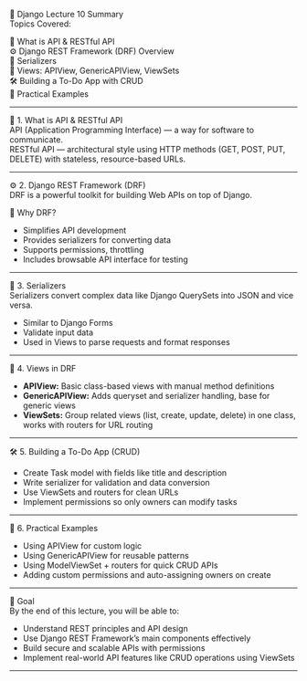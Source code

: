 🚀 Django Lecture 10 Summary  
Topics Covered:

🔗 What is API & RESTful API  
⚙️ Django REST Framework (DRF) Overview  
🧩 Serializers  
📄 Views: APIView, GenericAPIView, ViewSets  
🛠️ Building a To-Do App with CRUD  
📝 Practical Examples  

---

🔗 1. What is API & RESTful API  
API (Application Programming Interface) — a way for software to communicate.  
RESTful API — architectural style using HTTP methods (GET, POST, PUT, DELETE) with stateless, resource-based URLs.  

---

⚙️ 2. Django REST Framework (DRF)  
DRF is a powerful toolkit for building Web APIs on top of Django.  

🧠 Why DRF?  
- Simplifies API development  
- Provides serializers for converting data  
- Supports permissions, throttling  
- Includes browsable API interface for testing  

---

🧩 3. Serializers  
Serializers convert complex data like Django QuerySets into JSON and vice versa.  
- Similar to Django Forms  
- Validate input data  
- Used in Views to parse requests and format responses  

---

📄 4. Views in DRF  
- **APIView:** Basic class-based views with manual method definitions  
- **GenericAPIView:** Adds queryset and serializer handling, base for generic views  
- **ViewSets:** Group related views (list, create, update, delete) in one class, works with routers for URL routing  

---

🛠️ 5. Building a To-Do App (CRUD)  
- Create Task model with fields like title and description  
- Write serializer for validation and data conversion  
- Use ViewSets and routers for clean URLs  
- Implement permissions so only owners can modify tasks  

---

📝 6. Practical Examples  
- Using APIView for custom logic  
- Using GenericAPIView for reusable patterns  
- Using ModelViewSet + routers for quick CRUD APIs  
- Adding custom permissions and auto-assigning owners on create  

---

🎯 Goal  
By the end of this lecture, you will be able to:  
- Understand REST principles and API design  
- Use Django REST Framework’s main components effectively  
- Build secure and scalable APIs with permissions  
- Implement real-world API features like CRUD operations using ViewSets  

---
